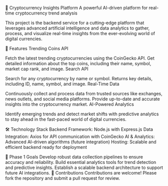 🚀 Cryptocurrency Insights Platform
A powerful AI-driven platform for real-time cryptocurrency trend analysis

This project is the backend service for a cutting-edge platform that leverages advanced artificial intelligence and data analytics to gather, process, and visualize real-time insights from the ever-evolving world of digital currencies.

🌟 Features
Trending Coins API

Fetch the latest trending cryptocurrencies using the CoinGecko API.
Get detailed information about the top coins, including their name, symbol, market cap rank, and image.
Search API

Search for any cryptocurrency by name or symbol.
Returns key details, including ID, name, symbol, and image.
Real-Time Data

Continuously collect and process data from trusted sources like exchanges, news outlets, and social media platforms.
Provide up-to-date and accurate insights into the cryptocurrency market.
AI-Powered Analytics

Identify emerging trends and detect market shifts with predictive analytics to stay ahead in the fast-paced world of digital currencies.

🛠️ Technology Stack
Backend Framework: Node.js with Express.js
Data Integration: Axios for API communication with CoinGecko
AI & Analytics: Advanced AI-driven algorithms (future integration)
Hosting: Scalable and efficient backend ready for deployment

🚧 Phase 1 Goals
Develop robust data collection pipelines to ensure accuracy and reliability.
Build essential analytics tools for trend detection and predictive insights.
Establish a scalable backend architecture to support future AI integrations.
🤝 Contributions
Contributions are welcome! Please fork the repository and submit a pull request for review.
